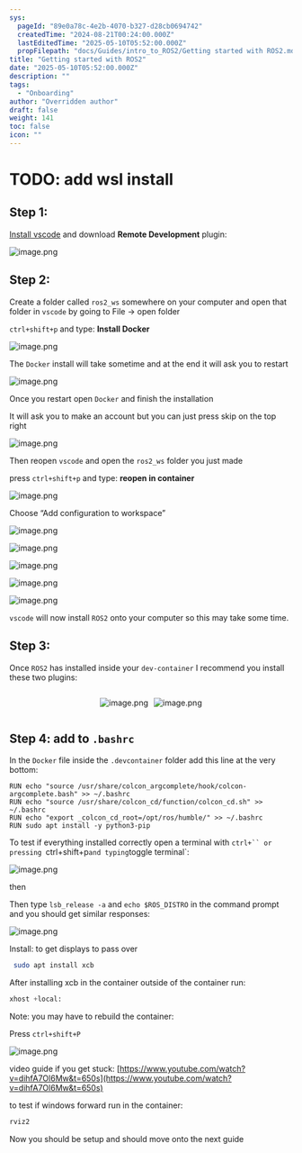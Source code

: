 ```yaml
---
sys:
  pageId: "89e0a78c-4e2b-4070-b327-d28cb0694742"
  createdTime: "2024-08-21T00:24:00.000Z"
  lastEditedTime: "2025-05-10T05:52:00.000Z"
  propFilepath: "docs/Guides/intro_to_ROS2/Getting started with ROS2.md"
title: "Getting started with ROS2"
date: "2025-05-10T05:52:00.000Z"
description: ""
tags:
  - "Onboarding"
author: "Overridden author"
draft: false
weight: 141
toc: false
icon: ""
---
```


# TODO: add wsl install

## Step 1:

[Install vscode](https://code.visualstudio.com/download) and download **Remote Development** plugin:

![image.png](https://prod-files-secure.s3.us-west-2.amazonaws.com/d518164a-d88e-44d1-a4ee-3adb3bd8bce0/efb52993-1881-4a40-b95e-6f020334f022/image.png?X-Amz-Algorithm=AWS4-HMAC-SHA256&X-Amz-Content-Sha256=UNSIGNED-PAYLOAD&X-Amz-Credential=ASIAZI2LB4666DMXLF6H%2F20250521%2Fus-west-2%2Fs3%2Faws4_request&X-Amz-Date=20250521T210741Z&X-Amz-Expires=3600&X-Amz-Security-Token=IQoJb3JpZ2luX2VjEA0aCXVzLXdlc3QtMiJGMEQCIESoxg%2BTrha42rYc6JtAoe%2FIosiuZg1yP32lHxCrFsHkAiAoAQp9hJsOrphGc8mbIhrHXAUkExOGsFMYm2Tn8RvueSqIBAjG%2F%2F%2F%2F%2F%2F%2F%2F%2F%2F8BEAAaDDYzNzQyMzE4MzgwNSIM%2FkwLIfZJ4i%2FBs9wfKtwDSos%2BMIOz0PnSjFd8UfnD2j1VqwSkPkOZYDEpxfX6c5V%2FDHcTnH4vfi%2FSUA%2FsGTN9JFvYCLImtEyT577HA3Yq%2BNtUPdONvJslQgrpyD0rNk8VRQYekm%2BuEo6szig2TEO8sHjxuw46dkwmvMNSy8ypYh9nelMOSh6LQ6BdbsPR%2FHWzowuIgfs0NY9WmwpSNbZ1b73XaAzxBYvgMD%2B%2BzreCeRvGOreKRg2w5%2Fz5dfRAKbs1qOfW3Pa%2F520C3Ex12uquNO2thNRHYvlAJIAYoeM881D0OnHh8afzcdlitfIkeiuE7C%2BRhso2fUwltyfS%2BqhsbDPCrwlheIj%2BBDbKJ%2Bb6oQKhoGIO6kaauIh6N7x8pbD8gSehS6IJzatqDAott4LgzXhBLJ7Uh2kXGa%2FvxFA2NSt5%2B5JQR2wuG2%2F7nh9PdsUefKIYN0kWGFXpEO%2FZhqUHUuhK%2FkwfRNdoVZcnuOwRIlfissMoWZe9MJOtOevAFbu4FzA8LxFdQVBR9e77e3fO%2BmZCWsJmuHIPsSftCwG06zynOtwJO9W0wTfJNY%2B%2BPgSRkCc8ZXSs4%2BT9ulFO4YyA0%2FyzoL46AoDJnVRPDW75PbJV8Bd8t6tcb8HnDqxoq4D%2F%2B9%2BKMKKtRSqkxwMwy%2FC4wQY6pgH9SMToDvlsSNkxuqQ%2F6YnjVWAm4ZzDYvU%2BIxvc3tqz2lXykW7IePoRunbUFGpyHwsoVitzU5eFjunlnXHLCExMFpgH6V3M3fP1BCF5eRt0h5IFO6AG4r0q8VLGsd%2F23hsMAQVwSbZmYwmi%2F7jLI291MIy4UNRa%2FSBrSn%2BXF97c49YLgMzccYbiH5MLc6q5Vs4AXvX%2BFCF7JVigWuJSCqaL%2Fe5l3aD%2F&X-Amz-Signature=b1c0de1072b81dfd3e433b12d16a4d85b8b2b2eed5b04ee57121381796935a31&X-Amz-SignedHeaders=host&x-id=GetObject)

## Step 2:

Create a folder called `ros2_ws` somewhere on your computer and open that folder in `vscode` by going to File → open folder 

`ctrl+shift+p` and type: **Install Docker**

![image.png](https://prod-files-secure.s3.us-west-2.amazonaws.com/d518164a-d88e-44d1-a4ee-3adb3bd8bce0/2269dc0e-1cd5-47ff-bceb-c04ad9b2eab0/image.png?X-Amz-Algorithm=AWS4-HMAC-SHA256&X-Amz-Content-Sha256=UNSIGNED-PAYLOAD&X-Amz-Credential=ASIAZI2LB4666DMXLF6H%2F20250521%2Fus-west-2%2Fs3%2Faws4_request&X-Amz-Date=20250521T210741Z&X-Amz-Expires=3600&X-Amz-Security-Token=IQoJb3JpZ2luX2VjEA0aCXVzLXdlc3QtMiJGMEQCIESoxg%2BTrha42rYc6JtAoe%2FIosiuZg1yP32lHxCrFsHkAiAoAQp9hJsOrphGc8mbIhrHXAUkExOGsFMYm2Tn8RvueSqIBAjG%2F%2F%2F%2F%2F%2F%2F%2F%2F%2F8BEAAaDDYzNzQyMzE4MzgwNSIM%2FkwLIfZJ4i%2FBs9wfKtwDSos%2BMIOz0PnSjFd8UfnD2j1VqwSkPkOZYDEpxfX6c5V%2FDHcTnH4vfi%2FSUA%2FsGTN9JFvYCLImtEyT577HA3Yq%2BNtUPdONvJslQgrpyD0rNk8VRQYekm%2BuEo6szig2TEO8sHjxuw46dkwmvMNSy8ypYh9nelMOSh6LQ6BdbsPR%2FHWzowuIgfs0NY9WmwpSNbZ1b73XaAzxBYvgMD%2B%2BzreCeRvGOreKRg2w5%2Fz5dfRAKbs1qOfW3Pa%2F520C3Ex12uquNO2thNRHYvlAJIAYoeM881D0OnHh8afzcdlitfIkeiuE7C%2BRhso2fUwltyfS%2BqhsbDPCrwlheIj%2BBDbKJ%2Bb6oQKhoGIO6kaauIh6N7x8pbD8gSehS6IJzatqDAott4LgzXhBLJ7Uh2kXGa%2FvxFA2NSt5%2B5JQR2wuG2%2F7nh9PdsUefKIYN0kWGFXpEO%2FZhqUHUuhK%2FkwfRNdoVZcnuOwRIlfissMoWZe9MJOtOevAFbu4FzA8LxFdQVBR9e77e3fO%2BmZCWsJmuHIPsSftCwG06zynOtwJO9W0wTfJNY%2B%2BPgSRkCc8ZXSs4%2BT9ulFO4YyA0%2FyzoL46AoDJnVRPDW75PbJV8Bd8t6tcb8HnDqxoq4D%2F%2B9%2BKMKKtRSqkxwMwy%2FC4wQY6pgH9SMToDvlsSNkxuqQ%2F6YnjVWAm4ZzDYvU%2BIxvc3tqz2lXykW7IePoRunbUFGpyHwsoVitzU5eFjunlnXHLCExMFpgH6V3M3fP1BCF5eRt0h5IFO6AG4r0q8VLGsd%2F23hsMAQVwSbZmYwmi%2F7jLI291MIy4UNRa%2FSBrSn%2BXF97c49YLgMzccYbiH5MLc6q5Vs4AXvX%2BFCF7JVigWuJSCqaL%2Fe5l3aD%2F&X-Amz-Signature=70ae160b2813ee90e5e1348f8cabb7ab02f38363588f45305c6d33477b2c7a46&X-Amz-SignedHeaders=host&x-id=GetObject)

The `Docker` install will take sometime and at the end it will ask you to restart

![image.png](https://prod-files-secure.s3.us-west-2.amazonaws.com/d518164a-d88e-44d1-a4ee-3adb3bd8bce0/ed233f78-be33-4b1f-b89c-9c346c0e961e/image.png?X-Amz-Algorithm=AWS4-HMAC-SHA256&X-Amz-Content-Sha256=UNSIGNED-PAYLOAD&X-Amz-Credential=ASIAZI2LB4666DMXLF6H%2F20250521%2Fus-west-2%2Fs3%2Faws4_request&X-Amz-Date=20250521T210741Z&X-Amz-Expires=3600&X-Amz-Security-Token=IQoJb3JpZ2luX2VjEA0aCXVzLXdlc3QtMiJGMEQCIESoxg%2BTrha42rYc6JtAoe%2FIosiuZg1yP32lHxCrFsHkAiAoAQp9hJsOrphGc8mbIhrHXAUkExOGsFMYm2Tn8RvueSqIBAjG%2F%2F%2F%2F%2F%2F%2F%2F%2F%2F8BEAAaDDYzNzQyMzE4MzgwNSIM%2FkwLIfZJ4i%2FBs9wfKtwDSos%2BMIOz0PnSjFd8UfnD2j1VqwSkPkOZYDEpxfX6c5V%2FDHcTnH4vfi%2FSUA%2FsGTN9JFvYCLImtEyT577HA3Yq%2BNtUPdONvJslQgrpyD0rNk8VRQYekm%2BuEo6szig2TEO8sHjxuw46dkwmvMNSy8ypYh9nelMOSh6LQ6BdbsPR%2FHWzowuIgfs0NY9WmwpSNbZ1b73XaAzxBYvgMD%2B%2BzreCeRvGOreKRg2w5%2Fz5dfRAKbs1qOfW3Pa%2F520C3Ex12uquNO2thNRHYvlAJIAYoeM881D0OnHh8afzcdlitfIkeiuE7C%2BRhso2fUwltyfS%2BqhsbDPCrwlheIj%2BBDbKJ%2Bb6oQKhoGIO6kaauIh6N7x8pbD8gSehS6IJzatqDAott4LgzXhBLJ7Uh2kXGa%2FvxFA2NSt5%2B5JQR2wuG2%2F7nh9PdsUefKIYN0kWGFXpEO%2FZhqUHUuhK%2FkwfRNdoVZcnuOwRIlfissMoWZe9MJOtOevAFbu4FzA8LxFdQVBR9e77e3fO%2BmZCWsJmuHIPsSftCwG06zynOtwJO9W0wTfJNY%2B%2BPgSRkCc8ZXSs4%2BT9ulFO4YyA0%2FyzoL46AoDJnVRPDW75PbJV8Bd8t6tcb8HnDqxoq4D%2F%2B9%2BKMKKtRSqkxwMwy%2FC4wQY6pgH9SMToDvlsSNkxuqQ%2F6YnjVWAm4ZzDYvU%2BIxvc3tqz2lXykW7IePoRunbUFGpyHwsoVitzU5eFjunlnXHLCExMFpgH6V3M3fP1BCF5eRt0h5IFO6AG4r0q8VLGsd%2F23hsMAQVwSbZmYwmi%2F7jLI291MIy4UNRa%2FSBrSn%2BXF97c49YLgMzccYbiH5MLc6q5Vs4AXvX%2BFCF7JVigWuJSCqaL%2Fe5l3aD%2F&X-Amz-Signature=41be4853d952e931157ca5ec2d2c796ee2682b2baab8871aadca1338f19aa789&X-Amz-SignedHeaders=host&x-id=GetObject)

Once you restart open `Docker` and finish the installation

It will ask you to make an account but you can just press skip on the top right

![image.png](https://prod-files-secure.s3.us-west-2.amazonaws.com/d518164a-d88e-44d1-a4ee-3adb3bd8bce0/21010ad9-1659-4fd9-9f59-9932a09b2a3d/image.png?X-Amz-Algorithm=AWS4-HMAC-SHA256&X-Amz-Content-Sha256=UNSIGNED-PAYLOAD&X-Amz-Credential=ASIAZI2LB4666DMXLF6H%2F20250521%2Fus-west-2%2Fs3%2Faws4_request&X-Amz-Date=20250521T210741Z&X-Amz-Expires=3600&X-Amz-Security-Token=IQoJb3JpZ2luX2VjEA0aCXVzLXdlc3QtMiJGMEQCIESoxg%2BTrha42rYc6JtAoe%2FIosiuZg1yP32lHxCrFsHkAiAoAQp9hJsOrphGc8mbIhrHXAUkExOGsFMYm2Tn8RvueSqIBAjG%2F%2F%2F%2F%2F%2F%2F%2F%2F%2F8BEAAaDDYzNzQyMzE4MzgwNSIM%2FkwLIfZJ4i%2FBs9wfKtwDSos%2BMIOz0PnSjFd8UfnD2j1VqwSkPkOZYDEpxfX6c5V%2FDHcTnH4vfi%2FSUA%2FsGTN9JFvYCLImtEyT577HA3Yq%2BNtUPdONvJslQgrpyD0rNk8VRQYekm%2BuEo6szig2TEO8sHjxuw46dkwmvMNSy8ypYh9nelMOSh6LQ6BdbsPR%2FHWzowuIgfs0NY9WmwpSNbZ1b73XaAzxBYvgMD%2B%2BzreCeRvGOreKRg2w5%2Fz5dfRAKbs1qOfW3Pa%2F520C3Ex12uquNO2thNRHYvlAJIAYoeM881D0OnHh8afzcdlitfIkeiuE7C%2BRhso2fUwltyfS%2BqhsbDPCrwlheIj%2BBDbKJ%2Bb6oQKhoGIO6kaauIh6N7x8pbD8gSehS6IJzatqDAott4LgzXhBLJ7Uh2kXGa%2FvxFA2NSt5%2B5JQR2wuG2%2F7nh9PdsUefKIYN0kWGFXpEO%2FZhqUHUuhK%2FkwfRNdoVZcnuOwRIlfissMoWZe9MJOtOevAFbu4FzA8LxFdQVBR9e77e3fO%2BmZCWsJmuHIPsSftCwG06zynOtwJO9W0wTfJNY%2B%2BPgSRkCc8ZXSs4%2BT9ulFO4YyA0%2FyzoL46AoDJnVRPDW75PbJV8Bd8t6tcb8HnDqxoq4D%2F%2B9%2BKMKKtRSqkxwMwy%2FC4wQY6pgH9SMToDvlsSNkxuqQ%2F6YnjVWAm4ZzDYvU%2BIxvc3tqz2lXykW7IePoRunbUFGpyHwsoVitzU5eFjunlnXHLCExMFpgH6V3M3fP1BCF5eRt0h5IFO6AG4r0q8VLGsd%2F23hsMAQVwSbZmYwmi%2F7jLI291MIy4UNRa%2FSBrSn%2BXF97c49YLgMzccYbiH5MLc6q5Vs4AXvX%2BFCF7JVigWuJSCqaL%2Fe5l3aD%2F&X-Amz-Signature=152b29ec20ffebf247f939841811779100cbc5d30f9e4158cbca2e8b32c6e848&X-Amz-SignedHeaders=host&x-id=GetObject)

Then reopen `vscode` and open the `ros2_ws` folder you just made

press `ctrl+shift+p` and type: **reopen in container**

![image.png](https://prod-files-secure.s3.us-west-2.amazonaws.com/d518164a-d88e-44d1-a4ee-3adb3bd8bce0/4e93b8c2-41ad-488c-8095-c74205196118/image.png?X-Amz-Algorithm=AWS4-HMAC-SHA256&X-Amz-Content-Sha256=UNSIGNED-PAYLOAD&X-Amz-Credential=ASIAZI2LB4666DMXLF6H%2F20250521%2Fus-west-2%2Fs3%2Faws4_request&X-Amz-Date=20250521T210741Z&X-Amz-Expires=3600&X-Amz-Security-Token=IQoJb3JpZ2luX2VjEA0aCXVzLXdlc3QtMiJGMEQCIESoxg%2BTrha42rYc6JtAoe%2FIosiuZg1yP32lHxCrFsHkAiAoAQp9hJsOrphGc8mbIhrHXAUkExOGsFMYm2Tn8RvueSqIBAjG%2F%2F%2F%2F%2F%2F%2F%2F%2F%2F8BEAAaDDYzNzQyMzE4MzgwNSIM%2FkwLIfZJ4i%2FBs9wfKtwDSos%2BMIOz0PnSjFd8UfnD2j1VqwSkPkOZYDEpxfX6c5V%2FDHcTnH4vfi%2FSUA%2FsGTN9JFvYCLImtEyT577HA3Yq%2BNtUPdONvJslQgrpyD0rNk8VRQYekm%2BuEo6szig2TEO8sHjxuw46dkwmvMNSy8ypYh9nelMOSh6LQ6BdbsPR%2FHWzowuIgfs0NY9WmwpSNbZ1b73XaAzxBYvgMD%2B%2BzreCeRvGOreKRg2w5%2Fz5dfRAKbs1qOfW3Pa%2F520C3Ex12uquNO2thNRHYvlAJIAYoeM881D0OnHh8afzcdlitfIkeiuE7C%2BRhso2fUwltyfS%2BqhsbDPCrwlheIj%2BBDbKJ%2Bb6oQKhoGIO6kaauIh6N7x8pbD8gSehS6IJzatqDAott4LgzXhBLJ7Uh2kXGa%2FvxFA2NSt5%2B5JQR2wuG2%2F7nh9PdsUefKIYN0kWGFXpEO%2FZhqUHUuhK%2FkwfRNdoVZcnuOwRIlfissMoWZe9MJOtOevAFbu4FzA8LxFdQVBR9e77e3fO%2BmZCWsJmuHIPsSftCwG06zynOtwJO9W0wTfJNY%2B%2BPgSRkCc8ZXSs4%2BT9ulFO4YyA0%2FyzoL46AoDJnVRPDW75PbJV8Bd8t6tcb8HnDqxoq4D%2F%2B9%2BKMKKtRSqkxwMwy%2FC4wQY6pgH9SMToDvlsSNkxuqQ%2F6YnjVWAm4ZzDYvU%2BIxvc3tqz2lXykW7IePoRunbUFGpyHwsoVitzU5eFjunlnXHLCExMFpgH6V3M3fP1BCF5eRt0h5IFO6AG4r0q8VLGsd%2F23hsMAQVwSbZmYwmi%2F7jLI291MIy4UNRa%2FSBrSn%2BXF97c49YLgMzccYbiH5MLc6q5Vs4AXvX%2BFCF7JVigWuJSCqaL%2Fe5l3aD%2F&X-Amz-Signature=0313e96ce7d9b70b9c579717e33efb5ba4da2d659c3470d901425d4bf3fc8079&X-Amz-SignedHeaders=host&x-id=GetObject)

Choose “Add configuration to workspace”

![image.png](https://prod-files-secure.s3.us-west-2.amazonaws.com/d518164a-d88e-44d1-a4ee-3adb3bd8bce0/9560b282-5060-4989-ba37-97e7b2c22476/image.png?X-Amz-Algorithm=AWS4-HMAC-SHA256&X-Amz-Content-Sha256=UNSIGNED-PAYLOAD&X-Amz-Credential=ASIAZI2LB4666DMXLF6H%2F20250521%2Fus-west-2%2Fs3%2Faws4_request&X-Amz-Date=20250521T210741Z&X-Amz-Expires=3600&X-Amz-Security-Token=IQoJb3JpZ2luX2VjEA0aCXVzLXdlc3QtMiJGMEQCIESoxg%2BTrha42rYc6JtAoe%2FIosiuZg1yP32lHxCrFsHkAiAoAQp9hJsOrphGc8mbIhrHXAUkExOGsFMYm2Tn8RvueSqIBAjG%2F%2F%2F%2F%2F%2F%2F%2F%2F%2F8BEAAaDDYzNzQyMzE4MzgwNSIM%2FkwLIfZJ4i%2FBs9wfKtwDSos%2BMIOz0PnSjFd8UfnD2j1VqwSkPkOZYDEpxfX6c5V%2FDHcTnH4vfi%2FSUA%2FsGTN9JFvYCLImtEyT577HA3Yq%2BNtUPdONvJslQgrpyD0rNk8VRQYekm%2BuEo6szig2TEO8sHjxuw46dkwmvMNSy8ypYh9nelMOSh6LQ6BdbsPR%2FHWzowuIgfs0NY9WmwpSNbZ1b73XaAzxBYvgMD%2B%2BzreCeRvGOreKRg2w5%2Fz5dfRAKbs1qOfW3Pa%2F520C3Ex12uquNO2thNRHYvlAJIAYoeM881D0OnHh8afzcdlitfIkeiuE7C%2BRhso2fUwltyfS%2BqhsbDPCrwlheIj%2BBDbKJ%2Bb6oQKhoGIO6kaauIh6N7x8pbD8gSehS6IJzatqDAott4LgzXhBLJ7Uh2kXGa%2FvxFA2NSt5%2B5JQR2wuG2%2F7nh9PdsUefKIYN0kWGFXpEO%2FZhqUHUuhK%2FkwfRNdoVZcnuOwRIlfissMoWZe9MJOtOevAFbu4FzA8LxFdQVBR9e77e3fO%2BmZCWsJmuHIPsSftCwG06zynOtwJO9W0wTfJNY%2B%2BPgSRkCc8ZXSs4%2BT9ulFO4YyA0%2FyzoL46AoDJnVRPDW75PbJV8Bd8t6tcb8HnDqxoq4D%2F%2B9%2BKMKKtRSqkxwMwy%2FC4wQY6pgH9SMToDvlsSNkxuqQ%2F6YnjVWAm4ZzDYvU%2BIxvc3tqz2lXykW7IePoRunbUFGpyHwsoVitzU5eFjunlnXHLCExMFpgH6V3M3fP1BCF5eRt0h5IFO6AG4r0q8VLGsd%2F23hsMAQVwSbZmYwmi%2F7jLI291MIy4UNRa%2FSBrSn%2BXF97c49YLgMzccYbiH5MLc6q5Vs4AXvX%2BFCF7JVigWuJSCqaL%2Fe5l3aD%2F&X-Amz-Signature=0829bd2d05206f5c6acdd4e20028bd800e226bad61638a1d246f90f3928f06ee&X-Amz-SignedHeaders=host&x-id=GetObject)

![image.png](https://prod-files-secure.s3.us-west-2.amazonaws.com/d518164a-d88e-44d1-a4ee-3adb3bd8bce0/2ee63f81-886b-48e8-a553-dc6e5eac99e4/image.png?X-Amz-Algorithm=AWS4-HMAC-SHA256&X-Amz-Content-Sha256=UNSIGNED-PAYLOAD&X-Amz-Credential=ASIAZI2LB4666DMXLF6H%2F20250521%2Fus-west-2%2Fs3%2Faws4_request&X-Amz-Date=20250521T210741Z&X-Amz-Expires=3600&X-Amz-Security-Token=IQoJb3JpZ2luX2VjEA0aCXVzLXdlc3QtMiJGMEQCIESoxg%2BTrha42rYc6JtAoe%2FIosiuZg1yP32lHxCrFsHkAiAoAQp9hJsOrphGc8mbIhrHXAUkExOGsFMYm2Tn8RvueSqIBAjG%2F%2F%2F%2F%2F%2F%2F%2F%2F%2F8BEAAaDDYzNzQyMzE4MzgwNSIM%2FkwLIfZJ4i%2FBs9wfKtwDSos%2BMIOz0PnSjFd8UfnD2j1VqwSkPkOZYDEpxfX6c5V%2FDHcTnH4vfi%2FSUA%2FsGTN9JFvYCLImtEyT577HA3Yq%2BNtUPdONvJslQgrpyD0rNk8VRQYekm%2BuEo6szig2TEO8sHjxuw46dkwmvMNSy8ypYh9nelMOSh6LQ6BdbsPR%2FHWzowuIgfs0NY9WmwpSNbZ1b73XaAzxBYvgMD%2B%2BzreCeRvGOreKRg2w5%2Fz5dfRAKbs1qOfW3Pa%2F520C3Ex12uquNO2thNRHYvlAJIAYoeM881D0OnHh8afzcdlitfIkeiuE7C%2BRhso2fUwltyfS%2BqhsbDPCrwlheIj%2BBDbKJ%2Bb6oQKhoGIO6kaauIh6N7x8pbD8gSehS6IJzatqDAott4LgzXhBLJ7Uh2kXGa%2FvxFA2NSt5%2B5JQR2wuG2%2F7nh9PdsUefKIYN0kWGFXpEO%2FZhqUHUuhK%2FkwfRNdoVZcnuOwRIlfissMoWZe9MJOtOevAFbu4FzA8LxFdQVBR9e77e3fO%2BmZCWsJmuHIPsSftCwG06zynOtwJO9W0wTfJNY%2B%2BPgSRkCc8ZXSs4%2BT9ulFO4YyA0%2FyzoL46AoDJnVRPDW75PbJV8Bd8t6tcb8HnDqxoq4D%2F%2B9%2BKMKKtRSqkxwMwy%2FC4wQY6pgH9SMToDvlsSNkxuqQ%2F6YnjVWAm4ZzDYvU%2BIxvc3tqz2lXykW7IePoRunbUFGpyHwsoVitzU5eFjunlnXHLCExMFpgH6V3M3fP1BCF5eRt0h5IFO6AG4r0q8VLGsd%2F23hsMAQVwSbZmYwmi%2F7jLI291MIy4UNRa%2FSBrSn%2BXF97c49YLgMzccYbiH5MLc6q5Vs4AXvX%2BFCF7JVigWuJSCqaL%2Fe5l3aD%2F&X-Amz-Signature=0c9bce7089b6e1ad4a5f9252f65660ad99a273356940eae20499272cdd428271&X-Amz-SignedHeaders=host&x-id=GetObject)

![image.png](https://prod-files-secure.s3.us-west-2.amazonaws.com/d518164a-d88e-44d1-a4ee-3adb3bd8bce0/ae1580b2-b048-407e-aed9-b584224a7a04/image.png?X-Amz-Algorithm=AWS4-HMAC-SHA256&X-Amz-Content-Sha256=UNSIGNED-PAYLOAD&X-Amz-Credential=ASIAZI2LB4666DMXLF6H%2F20250521%2Fus-west-2%2Fs3%2Faws4_request&X-Amz-Date=20250521T210741Z&X-Amz-Expires=3600&X-Amz-Security-Token=IQoJb3JpZ2luX2VjEA0aCXVzLXdlc3QtMiJGMEQCIESoxg%2BTrha42rYc6JtAoe%2FIosiuZg1yP32lHxCrFsHkAiAoAQp9hJsOrphGc8mbIhrHXAUkExOGsFMYm2Tn8RvueSqIBAjG%2F%2F%2F%2F%2F%2F%2F%2F%2F%2F8BEAAaDDYzNzQyMzE4MzgwNSIM%2FkwLIfZJ4i%2FBs9wfKtwDSos%2BMIOz0PnSjFd8UfnD2j1VqwSkPkOZYDEpxfX6c5V%2FDHcTnH4vfi%2FSUA%2FsGTN9JFvYCLImtEyT577HA3Yq%2BNtUPdONvJslQgrpyD0rNk8VRQYekm%2BuEo6szig2TEO8sHjxuw46dkwmvMNSy8ypYh9nelMOSh6LQ6BdbsPR%2FHWzowuIgfs0NY9WmwpSNbZ1b73XaAzxBYvgMD%2B%2BzreCeRvGOreKRg2w5%2Fz5dfRAKbs1qOfW3Pa%2F520C3Ex12uquNO2thNRHYvlAJIAYoeM881D0OnHh8afzcdlitfIkeiuE7C%2BRhso2fUwltyfS%2BqhsbDPCrwlheIj%2BBDbKJ%2Bb6oQKhoGIO6kaauIh6N7x8pbD8gSehS6IJzatqDAott4LgzXhBLJ7Uh2kXGa%2FvxFA2NSt5%2B5JQR2wuG2%2F7nh9PdsUefKIYN0kWGFXpEO%2FZhqUHUuhK%2FkwfRNdoVZcnuOwRIlfissMoWZe9MJOtOevAFbu4FzA8LxFdQVBR9e77e3fO%2BmZCWsJmuHIPsSftCwG06zynOtwJO9W0wTfJNY%2B%2BPgSRkCc8ZXSs4%2BT9ulFO4YyA0%2FyzoL46AoDJnVRPDW75PbJV8Bd8t6tcb8HnDqxoq4D%2F%2B9%2BKMKKtRSqkxwMwy%2FC4wQY6pgH9SMToDvlsSNkxuqQ%2F6YnjVWAm4ZzDYvU%2BIxvc3tqz2lXykW7IePoRunbUFGpyHwsoVitzU5eFjunlnXHLCExMFpgH6V3M3fP1BCF5eRt0h5IFO6AG4r0q8VLGsd%2F23hsMAQVwSbZmYwmi%2F7jLI291MIy4UNRa%2FSBrSn%2BXF97c49YLgMzccYbiH5MLc6q5Vs4AXvX%2BFCF7JVigWuJSCqaL%2Fe5l3aD%2F&X-Amz-Signature=b70c89f308939afb7167e172aaa2e7801f35b6c4a33ddf8d256b713727bba93c&X-Amz-SignedHeaders=host&x-id=GetObject)

![image.png](https://prod-files-secure.s3.us-west-2.amazonaws.com/d518164a-d88e-44d1-a4ee-3adb3bd8bce0/53255b28-f75e-430f-b9e3-c0ac8577e42b/image.png?X-Amz-Algorithm=AWS4-HMAC-SHA256&X-Amz-Content-Sha256=UNSIGNED-PAYLOAD&X-Amz-Credential=ASIAZI2LB4666DMXLF6H%2F20250521%2Fus-west-2%2Fs3%2Faws4_request&X-Amz-Date=20250521T210741Z&X-Amz-Expires=3600&X-Amz-Security-Token=IQoJb3JpZ2luX2VjEA0aCXVzLXdlc3QtMiJGMEQCIESoxg%2BTrha42rYc6JtAoe%2FIosiuZg1yP32lHxCrFsHkAiAoAQp9hJsOrphGc8mbIhrHXAUkExOGsFMYm2Tn8RvueSqIBAjG%2F%2F%2F%2F%2F%2F%2F%2F%2F%2F8BEAAaDDYzNzQyMzE4MzgwNSIM%2FkwLIfZJ4i%2FBs9wfKtwDSos%2BMIOz0PnSjFd8UfnD2j1VqwSkPkOZYDEpxfX6c5V%2FDHcTnH4vfi%2FSUA%2FsGTN9JFvYCLImtEyT577HA3Yq%2BNtUPdONvJslQgrpyD0rNk8VRQYekm%2BuEo6szig2TEO8sHjxuw46dkwmvMNSy8ypYh9nelMOSh6LQ6BdbsPR%2FHWzowuIgfs0NY9WmwpSNbZ1b73XaAzxBYvgMD%2B%2BzreCeRvGOreKRg2w5%2Fz5dfRAKbs1qOfW3Pa%2F520C3Ex12uquNO2thNRHYvlAJIAYoeM881D0OnHh8afzcdlitfIkeiuE7C%2BRhso2fUwltyfS%2BqhsbDPCrwlheIj%2BBDbKJ%2Bb6oQKhoGIO6kaauIh6N7x8pbD8gSehS6IJzatqDAott4LgzXhBLJ7Uh2kXGa%2FvxFA2NSt5%2B5JQR2wuG2%2F7nh9PdsUefKIYN0kWGFXpEO%2FZhqUHUuhK%2FkwfRNdoVZcnuOwRIlfissMoWZe9MJOtOevAFbu4FzA8LxFdQVBR9e77e3fO%2BmZCWsJmuHIPsSftCwG06zynOtwJO9W0wTfJNY%2B%2BPgSRkCc8ZXSs4%2BT9ulFO4YyA0%2FyzoL46AoDJnVRPDW75PbJV8Bd8t6tcb8HnDqxoq4D%2F%2B9%2BKMKKtRSqkxwMwy%2FC4wQY6pgH9SMToDvlsSNkxuqQ%2F6YnjVWAm4ZzDYvU%2BIxvc3tqz2lXykW7IePoRunbUFGpyHwsoVitzU5eFjunlnXHLCExMFpgH6V3M3fP1BCF5eRt0h5IFO6AG4r0q8VLGsd%2F23hsMAQVwSbZmYwmi%2F7jLI291MIy4UNRa%2FSBrSn%2BXF97c49YLgMzccYbiH5MLc6q5Vs4AXvX%2BFCF7JVigWuJSCqaL%2Fe5l3aD%2F&X-Amz-Signature=b99a86df872faf18be251a57762ac05439ffb6d8cca81d4f1946550362e8b1b5&X-Amz-SignedHeaders=host&x-id=GetObject)

![image.png](https://prod-files-secure.s3.us-west-2.amazonaws.com/d518164a-d88e-44d1-a4ee-3adb3bd8bce0/7c562767-5af9-4ffb-97d1-327bcdf4ee00/image.png?X-Amz-Algorithm=AWS4-HMAC-SHA256&X-Amz-Content-Sha256=UNSIGNED-PAYLOAD&X-Amz-Credential=ASIAZI2LB4666DMXLF6H%2F20250521%2Fus-west-2%2Fs3%2Faws4_request&X-Amz-Date=20250521T210741Z&X-Amz-Expires=3600&X-Amz-Security-Token=IQoJb3JpZ2luX2VjEA0aCXVzLXdlc3QtMiJGMEQCIESoxg%2BTrha42rYc6JtAoe%2FIosiuZg1yP32lHxCrFsHkAiAoAQp9hJsOrphGc8mbIhrHXAUkExOGsFMYm2Tn8RvueSqIBAjG%2F%2F%2F%2F%2F%2F%2F%2F%2F%2F8BEAAaDDYzNzQyMzE4MzgwNSIM%2FkwLIfZJ4i%2FBs9wfKtwDSos%2BMIOz0PnSjFd8UfnD2j1VqwSkPkOZYDEpxfX6c5V%2FDHcTnH4vfi%2FSUA%2FsGTN9JFvYCLImtEyT577HA3Yq%2BNtUPdONvJslQgrpyD0rNk8VRQYekm%2BuEo6szig2TEO8sHjxuw46dkwmvMNSy8ypYh9nelMOSh6LQ6BdbsPR%2FHWzowuIgfs0NY9WmwpSNbZ1b73XaAzxBYvgMD%2B%2BzreCeRvGOreKRg2w5%2Fz5dfRAKbs1qOfW3Pa%2F520C3Ex12uquNO2thNRHYvlAJIAYoeM881D0OnHh8afzcdlitfIkeiuE7C%2BRhso2fUwltyfS%2BqhsbDPCrwlheIj%2BBDbKJ%2Bb6oQKhoGIO6kaauIh6N7x8pbD8gSehS6IJzatqDAott4LgzXhBLJ7Uh2kXGa%2FvxFA2NSt5%2B5JQR2wuG2%2F7nh9PdsUefKIYN0kWGFXpEO%2FZhqUHUuhK%2FkwfRNdoVZcnuOwRIlfissMoWZe9MJOtOevAFbu4FzA8LxFdQVBR9e77e3fO%2BmZCWsJmuHIPsSftCwG06zynOtwJO9W0wTfJNY%2B%2BPgSRkCc8ZXSs4%2BT9ulFO4YyA0%2FyzoL46AoDJnVRPDW75PbJV8Bd8t6tcb8HnDqxoq4D%2F%2B9%2BKMKKtRSqkxwMwy%2FC4wQY6pgH9SMToDvlsSNkxuqQ%2F6YnjVWAm4ZzDYvU%2BIxvc3tqz2lXykW7IePoRunbUFGpyHwsoVitzU5eFjunlnXHLCExMFpgH6V3M3fP1BCF5eRt0h5IFO6AG4r0q8VLGsd%2F23hsMAQVwSbZmYwmi%2F7jLI291MIy4UNRa%2FSBrSn%2BXF97c49YLgMzccYbiH5MLc6q5Vs4AXvX%2BFCF7JVigWuJSCqaL%2Fe5l3aD%2F&X-Amz-Signature=c6f7df0601464fe1617112da9ca243c47e434a728d5629fc204a672e111983d2&X-Amz-SignedHeaders=host&x-id=GetObject)

`vscode` will now install `ROS2` onto your computer so this may take some time.

## Step 3:

Once `ROS2` has installed inside your `dev-container` I recommend you install these two plugins:

<div style="display: flex;flex-direction: row; column-gap:10px; max-width: 630px;justify-content: center;">
<div>

![image.png](https://prod-files-secure.s3.us-west-2.amazonaws.com/d518164a-d88e-44d1-a4ee-3adb3bd8bce0/3fc3d550-5a54-4ba1-ba6b-faa01cdb7369/image.png?X-Amz-Algorithm=AWS4-HMAC-SHA256&X-Amz-Content-Sha256=UNSIGNED-PAYLOAD&X-Amz-Credential=ASIAZI2LB466UFJRAA2P%2F20250521%2Fus-west-2%2Fs3%2Faws4_request&X-Amz-Date=20250521T210744Z&X-Amz-Expires=3600&X-Amz-Security-Token=IQoJb3JpZ2luX2VjEA0aCXVzLXdlc3QtMiJIMEYCIQCiU%2FVxudZBShrvcKNiv%2BWq2qqR9IDyUdaoApH3xesiuAIhALALUiCnQJcxx80H5rmrpNreUoIqzBJ%2BxxcHLVGGdJWXKogECMb%2F%2F%2F%2F%2F%2F%2F%2F%2F%2FwEQABoMNjM3NDIzMTgzODA1Igy%2BqmTIVrweOHcc7cIq3ANOiT6o2NoBU7M7nWUP8VFYv5YAjSNAtaNhHj0wpqb0ilY9VKMjIVyj9TgRNvMLiDZNNTvE8TTXeBZs3jIhvw%2BHy%2Fsgwsii%2Bs0rpcw8s7xqOevE%2FyQYmI8FS6jKcVEbux60GqUXy8M204b82zD%2B4i6KAmcLARUdE8FL2fDWlwqKKJOlsw7WcaQ0sMQZZNhUxBLUBgC3tOl4kriTCL0n%2BIiDfZ7RBh6RAgZiq5NA%2FinQbtUxQKR9Oc7xfqcSNgWFMpOJtnr2UgFjK4SrbhQec%2FalgGgQ6zCdb6ZoG17oPXZM%2BDY0bB1FzUkN9kyVHqPGOPXvuUkQ2%2Ba1g09VrsghKHqxGyH4bXGbCqVuvo8w1pPGF2%2BKdFCtTjk3t8rpqVlS156qxGRiCvyUgirWso7HCP2WiBiVnI20FRv3BcdvlnJT1x0WF7d6igraNQp5Fx2gB9IjGGgOv8emcF2O2Lhdft1tPHdAqVJX0O4DXYHlWRhZqSzec6NxrT%2FbpQgsMwnzjiuhfNJjx8tHem%2Fk7y%2Fs8%2Bt6wue2ruXsPmr4SvzSkttheA0nuUOxAr26hSaxoMdO6jrR0NRdXyaQTl3g5uy04DtvyoeWFj5uyRTa1vvJakjpwAgFRjS3Vu4kf9N0eDDL8LjBBjqkAXhTrnUXQdrQD3NrQcCKpXss7Q08EphXDO%2Fj4xSTvmNf3jzT0QmP9ZUZepFh0Ac9FiKEeUkaipAdRfVyxYuYD%2Bws8eRYV%2FpDIhDCvH26Pz%2FhsZT4Z8AxJTtASyxaF003GGugeqoCfBrldGvtUutt%2FwtXp5rY8kUnDcBHJjnOEbgyOCmv3ByqjWjnQjI1khSdgsZ5Yj8uoREkaFVjaVi42Dp2I7ci&X-Amz-Signature=1b33d6db054444b597777d1b85525cd690c24d972c7fdb1a05816df68fc2ae1e&X-Amz-SignedHeaders=host&x-id=GetObject)

</div>
<div>

![image.png](https://prod-files-secure.s3.us-west-2.amazonaws.com/d518164a-d88e-44d1-a4ee-3adb3bd8bce0/d994cc66-13c2-4093-a5a3-f84cf4601a82/image.png?X-Amz-Algorithm=AWS4-HMAC-SHA256&X-Amz-Content-Sha256=UNSIGNED-PAYLOAD&X-Amz-Credential=ASIAZI2LB466RIQYJI4L%2F20250521%2Fus-west-2%2Fs3%2Faws4_request&X-Amz-Date=20250521T210746Z&X-Amz-Expires=3600&X-Amz-Security-Token=IQoJb3JpZ2luX2VjEA0aCXVzLXdlc3QtMiJHMEUCIQCWzLq7E%2BEUmpj1CBZFw%2B%2BhD3Ml86u2CKij95UneWMe8gIgLRSYnScETS5mEckROB4M06iDgPpBnutPvRhCUraX8UIqiAQIxv%2F%2F%2F%2F%2F%2F%2F%2F%2F%2FARAAGgw2Mzc0MjMxODM4MDUiDNjqQd%2BhdyaPtRfouCrcA7HXDGdrg%2BqojfuxBv1MaJMYEc72fIaHSfrEDYMqxiQQ%2BSzbNNPtDYS0gHxiR%2BlTvRxH9aN9eslax5%2BXHy3HIvjlfHXs82b8qOJMKVz3jYqmWST%2BgQVECmDxerRnx68R7MMUmnViTBF6uxlux292r4fnLyXnTZlu7xB7xTUIb1C8nwM8qEb5dtyJq6lRMKepcWE%2BN0hPX66A6hrlARjIibNbjmmQCi68PpWatcaoBUn4riEYFWdsJsnzYCHRdbUsF610SJzkgBgPjGxXq726wCd4LEHKwYyWrJhP8why%2Bo29%2F0eT%2B1mtjPxe7NTD%2B0Ru2u2U8WWKHwojs9nEwbBY1bDEReLgvxmf6it9LxtjaNPy5MiTISZ7IgMtT3ChEecoVCmu9rF4j3nFLPr9s5HyP5aGx1Ql8WEjRJLsowXo%2FAwYUf9Wo64R1rUYLksk2sIjW1E6mjTfd9pqKoO1DiGap%2By5SC6GaOJKxmcoEr%2BlQ5Jbwzf4pxGmFvKgZe%2Bk2h5e0wmopM14a%2Fa4WFcsqVe9Wu0JNN9NzGsRZYman5hCrIePn9uiTVa8ltGauzA%2BLKKxf9mx4YCG0UAiAQYtriMABltRiWvRNiIB1KybpCpCSDbqlODRZJ5b1nUPurfJMLbvuMEGOqUB%2FC2JMCB2BIjcnfqSAle4duwm13hueobj1UFsJnWI6CDwe2L2Aj4Mwemua1OxwQFm8pa8bF5RQsDJ6utbVB79mwWa8ZgnjxQ8fZ3Q7HPuO8vgZyuqmxiAb%2BLI06z%2Fy5gXfOIw0ZYlBQnsjYPrAd5pP%2BsSs2bRN3ojPHfROmcr8kieIYW6K7yOd00v97swncVTEGkvjjvQEHM94i3p%2BeyosAVjWKtY&X-Amz-Signature=c916d6ccb9b0c219755f219dbc83f3e7709a1a7c661597ebf281f71e6c47dde7&X-Amz-SignedHeaders=host&x-id=GetObject)

</div>
</div>

## Step 4: add to `.bashrc`

In the `Docker` file inside the `.devcontainer` folder add this line at the very bottom: 

```docker
RUN echo "source /usr/share/colcon_argcomplete/hook/colcon-argcomplete.bash" >> ~/.bashrc
RUN echo "source /usr/share/colcon_cd/function/colcon_cd.sh" >> ~/.bashrc
RUN echo "export _colcon_cd_root=/opt/ros/humble/" >> ~/.bashrc
RUN sudo apt install -y python3-pip 
```

To test if everything installed correctly open a terminal with `ctrl+`` or pressing `ctrl+shift+p` and typing `toggle terminal`:

![image.png](https://prod-files-secure.s3.us-west-2.amazonaws.com/d518164a-d88e-44d1-a4ee-3adb3bd8bce0/6a4943d8-b04e-4c02-9a58-775f3384d1a5/image.png?X-Amz-Algorithm=AWS4-HMAC-SHA256&X-Amz-Content-Sha256=UNSIGNED-PAYLOAD&X-Amz-Credential=ASIAZI2LB4666DMXLF6H%2F20250521%2Fus-west-2%2Fs3%2Faws4_request&X-Amz-Date=20250521T210741Z&X-Amz-Expires=3600&X-Amz-Security-Token=IQoJb3JpZ2luX2VjEA0aCXVzLXdlc3QtMiJGMEQCIESoxg%2BTrha42rYc6JtAoe%2FIosiuZg1yP32lHxCrFsHkAiAoAQp9hJsOrphGc8mbIhrHXAUkExOGsFMYm2Tn8RvueSqIBAjG%2F%2F%2F%2F%2F%2F%2F%2F%2F%2F8BEAAaDDYzNzQyMzE4MzgwNSIM%2FkwLIfZJ4i%2FBs9wfKtwDSos%2BMIOz0PnSjFd8UfnD2j1VqwSkPkOZYDEpxfX6c5V%2FDHcTnH4vfi%2FSUA%2FsGTN9JFvYCLImtEyT577HA3Yq%2BNtUPdONvJslQgrpyD0rNk8VRQYekm%2BuEo6szig2TEO8sHjxuw46dkwmvMNSy8ypYh9nelMOSh6LQ6BdbsPR%2FHWzowuIgfs0NY9WmwpSNbZ1b73XaAzxBYvgMD%2B%2BzreCeRvGOreKRg2w5%2Fz5dfRAKbs1qOfW3Pa%2F520C3Ex12uquNO2thNRHYvlAJIAYoeM881D0OnHh8afzcdlitfIkeiuE7C%2BRhso2fUwltyfS%2BqhsbDPCrwlheIj%2BBDbKJ%2Bb6oQKhoGIO6kaauIh6N7x8pbD8gSehS6IJzatqDAott4LgzXhBLJ7Uh2kXGa%2FvxFA2NSt5%2B5JQR2wuG2%2F7nh9PdsUefKIYN0kWGFXpEO%2FZhqUHUuhK%2FkwfRNdoVZcnuOwRIlfissMoWZe9MJOtOevAFbu4FzA8LxFdQVBR9e77e3fO%2BmZCWsJmuHIPsSftCwG06zynOtwJO9W0wTfJNY%2B%2BPgSRkCc8ZXSs4%2BT9ulFO4YyA0%2FyzoL46AoDJnVRPDW75PbJV8Bd8t6tcb8HnDqxoq4D%2F%2B9%2BKMKKtRSqkxwMwy%2FC4wQY6pgH9SMToDvlsSNkxuqQ%2F6YnjVWAm4ZzDYvU%2BIxvc3tqz2lXykW7IePoRunbUFGpyHwsoVitzU5eFjunlnXHLCExMFpgH6V3M3fP1BCF5eRt0h5IFO6AG4r0q8VLGsd%2F23hsMAQVwSbZmYwmi%2F7jLI291MIy4UNRa%2FSBrSn%2BXF97c49YLgMzccYbiH5MLc6q5Vs4AXvX%2BFCF7JVigWuJSCqaL%2Fe5l3aD%2F&X-Amz-Signature=fbcd7cc663e3785398928ffb97814ba11364cb10f49ff3f8952894f77941a5dd&X-Amz-SignedHeaders=host&x-id=GetObject)

then 

Then type `lsb_release -a` and `echo $ROS_DISTRO` in the command prompt and you should get similar responses:

![image.png](https://prod-files-secure.s3.us-west-2.amazonaws.com/d518164a-d88e-44d1-a4ee-3adb3bd8bce0/3e635dec-a805-4e85-8b9e-d000e5b71a4e/image.png?X-Amz-Algorithm=AWS4-HMAC-SHA256&X-Amz-Content-Sha256=UNSIGNED-PAYLOAD&X-Amz-Credential=ASIAZI2LB4666DMXLF6H%2F20250521%2Fus-west-2%2Fs3%2Faws4_request&X-Amz-Date=20250521T210741Z&X-Amz-Expires=3600&X-Amz-Security-Token=IQoJb3JpZ2luX2VjEA0aCXVzLXdlc3QtMiJGMEQCIESoxg%2BTrha42rYc6JtAoe%2FIosiuZg1yP32lHxCrFsHkAiAoAQp9hJsOrphGc8mbIhrHXAUkExOGsFMYm2Tn8RvueSqIBAjG%2F%2F%2F%2F%2F%2F%2F%2F%2F%2F8BEAAaDDYzNzQyMzE4MzgwNSIM%2FkwLIfZJ4i%2FBs9wfKtwDSos%2BMIOz0PnSjFd8UfnD2j1VqwSkPkOZYDEpxfX6c5V%2FDHcTnH4vfi%2FSUA%2FsGTN9JFvYCLImtEyT577HA3Yq%2BNtUPdONvJslQgrpyD0rNk8VRQYekm%2BuEo6szig2TEO8sHjxuw46dkwmvMNSy8ypYh9nelMOSh6LQ6BdbsPR%2FHWzowuIgfs0NY9WmwpSNbZ1b73XaAzxBYvgMD%2B%2BzreCeRvGOreKRg2w5%2Fz5dfRAKbs1qOfW3Pa%2F520C3Ex12uquNO2thNRHYvlAJIAYoeM881D0OnHh8afzcdlitfIkeiuE7C%2BRhso2fUwltyfS%2BqhsbDPCrwlheIj%2BBDbKJ%2Bb6oQKhoGIO6kaauIh6N7x8pbD8gSehS6IJzatqDAott4LgzXhBLJ7Uh2kXGa%2FvxFA2NSt5%2B5JQR2wuG2%2F7nh9PdsUefKIYN0kWGFXpEO%2FZhqUHUuhK%2FkwfRNdoVZcnuOwRIlfissMoWZe9MJOtOevAFbu4FzA8LxFdQVBR9e77e3fO%2BmZCWsJmuHIPsSftCwG06zynOtwJO9W0wTfJNY%2B%2BPgSRkCc8ZXSs4%2BT9ulFO4YyA0%2FyzoL46AoDJnVRPDW75PbJV8Bd8t6tcb8HnDqxoq4D%2F%2B9%2BKMKKtRSqkxwMwy%2FC4wQY6pgH9SMToDvlsSNkxuqQ%2F6YnjVWAm4ZzDYvU%2BIxvc3tqz2lXykW7IePoRunbUFGpyHwsoVitzU5eFjunlnXHLCExMFpgH6V3M3fP1BCF5eRt0h5IFO6AG4r0q8VLGsd%2F23hsMAQVwSbZmYwmi%2F7jLI291MIy4UNRa%2FSBrSn%2BXF97c49YLgMzccYbiH5MLc6q5Vs4AXvX%2BFCF7JVigWuJSCqaL%2Fe5l3aD%2F&X-Amz-Signature=e939e7e8858b004f470fe5e15c41a3970fe834988ccb081d44fb71a785d1c4db&X-Amz-SignedHeaders=host&x-id=GetObject)

Install:  to get displays to pass over

```bash
 sudo apt install xcb
```

After installing xcb in the container outside of the container run:

```python
xhost +local:
```

Note: you may have to rebuild the container:

Press `ctrl+shift+P`

![image.png](https://prod-files-secure.s3.us-west-2.amazonaws.com/d518164a-d88e-44d1-a4ee-3adb3bd8bce0/6c2be660-2618-4c38-9c26-53554f7a0b7b/image.png?X-Amz-Algorithm=AWS4-HMAC-SHA256&X-Amz-Content-Sha256=UNSIGNED-PAYLOAD&X-Amz-Credential=ASIAZI2LB4666DMXLF6H%2F20250521%2Fus-west-2%2Fs3%2Faws4_request&X-Amz-Date=20250521T210741Z&X-Amz-Expires=3600&X-Amz-Security-Token=IQoJb3JpZ2luX2VjEA0aCXVzLXdlc3QtMiJGMEQCIESoxg%2BTrha42rYc6JtAoe%2FIosiuZg1yP32lHxCrFsHkAiAoAQp9hJsOrphGc8mbIhrHXAUkExOGsFMYm2Tn8RvueSqIBAjG%2F%2F%2F%2F%2F%2F%2F%2F%2F%2F8BEAAaDDYzNzQyMzE4MzgwNSIM%2FkwLIfZJ4i%2FBs9wfKtwDSos%2BMIOz0PnSjFd8UfnD2j1VqwSkPkOZYDEpxfX6c5V%2FDHcTnH4vfi%2FSUA%2FsGTN9JFvYCLImtEyT577HA3Yq%2BNtUPdONvJslQgrpyD0rNk8VRQYekm%2BuEo6szig2TEO8sHjxuw46dkwmvMNSy8ypYh9nelMOSh6LQ6BdbsPR%2FHWzowuIgfs0NY9WmwpSNbZ1b73XaAzxBYvgMD%2B%2BzreCeRvGOreKRg2w5%2Fz5dfRAKbs1qOfW3Pa%2F520C3Ex12uquNO2thNRHYvlAJIAYoeM881D0OnHh8afzcdlitfIkeiuE7C%2BRhso2fUwltyfS%2BqhsbDPCrwlheIj%2BBDbKJ%2Bb6oQKhoGIO6kaauIh6N7x8pbD8gSehS6IJzatqDAott4LgzXhBLJ7Uh2kXGa%2FvxFA2NSt5%2B5JQR2wuG2%2F7nh9PdsUefKIYN0kWGFXpEO%2FZhqUHUuhK%2FkwfRNdoVZcnuOwRIlfissMoWZe9MJOtOevAFbu4FzA8LxFdQVBR9e77e3fO%2BmZCWsJmuHIPsSftCwG06zynOtwJO9W0wTfJNY%2B%2BPgSRkCc8ZXSs4%2BT9ulFO4YyA0%2FyzoL46AoDJnVRPDW75PbJV8Bd8t6tcb8HnDqxoq4D%2F%2B9%2BKMKKtRSqkxwMwy%2FC4wQY6pgH9SMToDvlsSNkxuqQ%2F6YnjVWAm4ZzDYvU%2BIxvc3tqz2lXykW7IePoRunbUFGpyHwsoVitzU5eFjunlnXHLCExMFpgH6V3M3fP1BCF5eRt0h5IFO6AG4r0q8VLGsd%2F23hsMAQVwSbZmYwmi%2F7jLI291MIy4UNRa%2FSBrSn%2BXF97c49YLgMzccYbiH5MLc6q5Vs4AXvX%2BFCF7JVigWuJSCqaL%2Fe5l3aD%2F&X-Amz-Signature=71d99c51deafdf943f763000e68159c6ab02aa1285c3b72084d798ce132aab32&X-Amz-SignedHeaders=host&x-id=GetObject)

video guide if you get stuck: [https://www.youtube.com/watch?v=dihfA7Ol6Mw&t=650s](https://www.youtube.com/watch?v=dihfA7Ol6Mw&t=650s)

to test if windows forward run in the container:

```bash
rviz2
```

Now you should be setup and should move onto the next guide 

